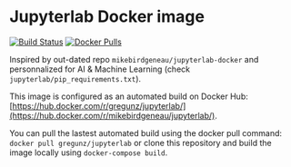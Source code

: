# Jupyterlab Docker image

[![Build Status](https://travis-ci.org/gregunz/jupyterlab-docker.svg?branch=master)](https://travis-ci.org/gregunz/jupyterlab-docker)
[![Docker Pulls](https://img.shields.io/docker/pulls/gregunz/jupyterlab.svg?maxAge=2592000?style=flat-square)](https://hub.docker.com/r/gregunz/jupyterlab/)

Inspired by out-dated repo `mikebirdgeneau/jupyterlab-docker` and personnalized for AI & Machine Learning (check `jupyterlab/pip_requirements.txt`).

This image is configured as an automated build on Docker Hub: [https://hub.docker.com/r/gregunz/jupyterlab/](https://hub.docker.com/r/mikebirdgeneau/jupyterlab/).

You can pull the lastest automated build using the docker pull command: `docker pull gregunz/jupyterlab` or clone this repository and build the image locally using `docker-compose build`. 
